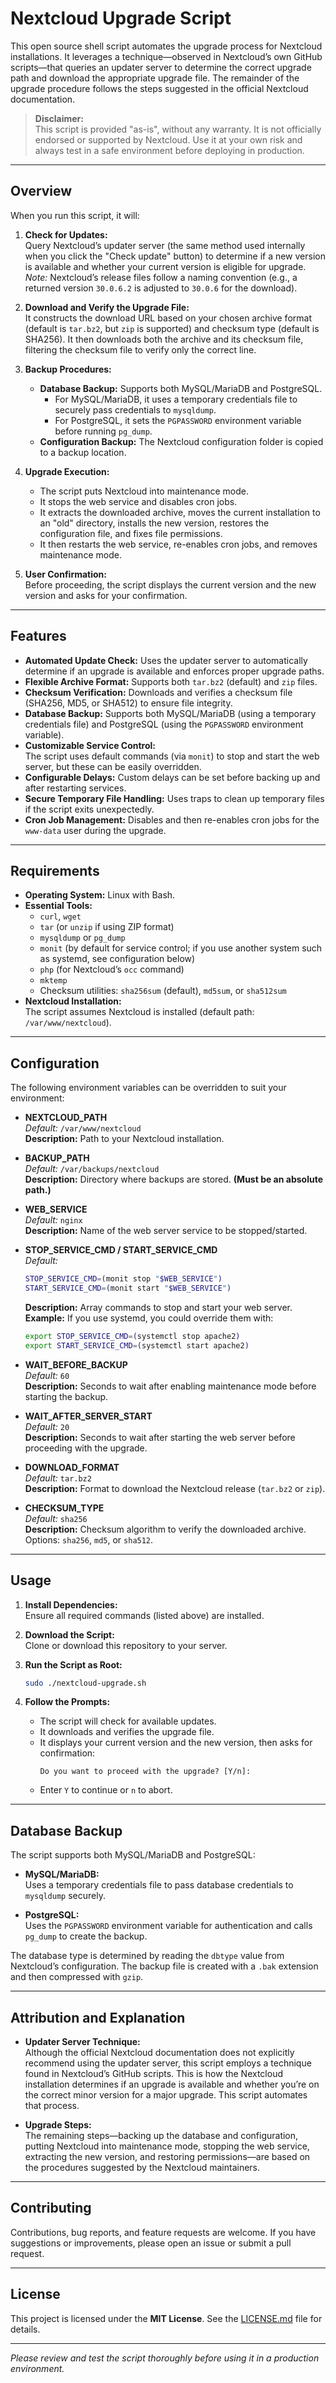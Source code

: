# Nextcloud Upgrade Script

This open source shell script automates the upgrade process for Nextcloud installations. It leverages a technique—observed in Nextcloud’s own GitHub scripts—that queries an updater server to determine the correct upgrade path and download the appropriate upgrade file. The remainder of the upgrade procedure follows the steps suggested in the official Nextcloud documentation.

> **Disclaimer:**  
> This script is provided "as-is", without any warranty. It is not officially endorsed or supported by Nextcloud. Use it at your own risk and always test in a safe environment before deploying in production.

---

## Overview

When you run this script, it will:

1. **Check for Updates:**  
   Query Nextcloud’s updater server (the same method used internally when you click the "Check update" button) to determine if a new version is available and whether your current version is eligible for upgrade.  
   *Note:* Nextcloud’s release files follow a naming convention (e.g., a returned version `30.0.6.2` is adjusted to `30.0.6` for the download).

2. **Download and Verify the Upgrade File:**  
   It constructs the download URL based on your chosen archive format (default is `tar.bz2`, but `zip` is supported) and checksum type (default is SHA256). It then downloads both the archive and its checksum file, filtering the checksum file to verify only the correct line.

3. **Backup Procedures:**  
   - **Database Backup:** Supports both MySQL/MariaDB and PostgreSQL.  
     - For MySQL/MariaDB, it uses a temporary credentials file to securely pass credentials to `mysqldump`.  
     - For PostgreSQL, it sets the `PGPASSWORD` environment variable before running `pg_dump`.
   - **Configuration Backup:** The Nextcloud configuration folder is copied to a backup location.

4. **Upgrade Execution:**  
   - The script puts Nextcloud into maintenance mode.
   - It stops the web service and disables cron jobs.
   - It extracts the downloaded archive, moves the current installation to an "old" directory, installs the new version, restores the configuration file, and fixes file permissions.
   - It then restarts the web service, re-enables cron jobs, and removes maintenance mode.
   
5. **User Confirmation:**  
   Before proceeding, the script displays the current version and the new version and asks for your confirmation.

---

## Features

- **Automated Update Check:** Uses the updater server to automatically determine if an upgrade is available and enforces proper upgrade paths.
- **Flexible Archive Format:** Supports both `tar.bz2` (default) and `zip` files.
- **Checksum Verification:** Downloads and verifies a checksum file (SHA256, MD5, or SHA512) to ensure file integrity.
- **Database Backup:** Supports both MySQL/MariaDB (using a temporary credentials file) and PostgreSQL (using the `PGPASSWORD` environment variable).
- **Customizable Service Control:**  
  The script uses default commands (via `monit`) to stop and start the web server, but these can be easily overridden.
- **Configurable Delays:** Custom delays can be set before backing up and after restarting services.
- **Secure Temporary File Handling:** Uses traps to clean up temporary files if the script exits unexpectedly.
- **Cron Job Management:** Disables and then re-enables cron jobs for the `www-data` user during the upgrade.

---

## Requirements

- **Operating System:** Linux with Bash.
- **Essential Tools:**  
  - `curl`, `wget`
  - `tar` (or `unzip` if using ZIP format)
  - `mysqldump` or `pg_dump`
  - `monit` (by default for service control; if you use another system such as systemd, see configuration below)
  - `php` (for Nextcloud’s `occ` command)
  - `mktemp`
  - Checksum utilities: `sha256sum` (default), `md5sum`, or `sha512sum`
- **Nextcloud Installation:**  
  The script assumes Nextcloud is installed (default path: `/var/www/nextcloud`).

---

## Configuration

The following environment variables can be overridden to suit your environment:

- **NEXTCLOUD_PATH**  
  _Default:_ `/var/www/nextcloud`  
  **Description:** Path to your Nextcloud installation.

- **BACKUP_PATH**  
  _Default:_ `/var/backups/nextcloud`  
  **Description:** Directory where backups are stored. **(Must be an absolute path.)**

- **WEB_SERVICE**  
  _Default:_ `nginx`  
  **Description:** Name of the web server service to be stopped/started.

- **STOP_SERVICE_CMD / START_SERVICE_CMD**  
  _Default:_  
  ```bash
  STOP_SERVICE_CMD=(monit stop "$WEB_SERVICE")
  START_SERVICE_CMD=(monit start "$WEB_SERVICE")
  ```  
  **Description:** Array commands to stop and start your web server.  
  **Example:** If you use systemd, you could override them with:  
  ```bash
  export STOP_SERVICE_CMD=(systemctl stop apache2)
  export START_SERVICE_CMD=(systemctl start apache2)
  ```

- **WAIT_BEFORE_BACKUP**  
  _Default:_ `60`  
  **Description:** Seconds to wait after enabling maintenance mode before starting the backup.

- **WAIT_AFTER_SERVER_START**  
  _Default:_ `20`  
  **Description:** Seconds to wait after starting the web server before proceeding with the upgrade.

- **DOWNLOAD_FORMAT**  
  _Default:_ `tar.bz2`  
  **Description:** Format to download the Nextcloud release (`tar.bz2` or `zip`).

- **CHECKSUM_TYPE**  
  _Default:_ `sha256`  
  **Description:** Checksum algorithm to verify the downloaded archive. Options: `sha256`, `md5`, or `sha512`.

---

## Usage

1. **Install Dependencies:**  
   Ensure all required commands (listed above) are installed.

2. **Download the Script:**  
   Clone or download this repository to your server.

3. **Run the Script as Root:**  
   ```bash
   sudo ./nextcloud-upgrade.sh
   ```

4. **Follow the Prompts:**  
   - The script will check for available updates.
   - It downloads and verifies the upgrade file.
   - It displays your current version and the new version, then asks for confirmation:
     ```
     Do you want to proceed with the upgrade? [Y/n]:
     ```
   - Enter `Y` to continue or `n` to abort.

---

## Database Backup

The script supports both MySQL/MariaDB and PostgreSQL:

- **MySQL/MariaDB:**  
  Uses a temporary credentials file to pass database credentials to `mysqldump` securely.  

- **PostgreSQL:**  
  Uses the `PGPASSWORD` environment variable for authentication and calls `pg_dump` to create the backup.

The database type is determined by reading the `dbtype` value from Nextcloud’s configuration. The backup file is created with a `.bak` extension and then compressed with `gzip`.

---

## Attribution and Explanation

- **Updater Server Technique:**  
  Although the official Nextcloud documentation does not explicitly recommend using the updater server, this script employs a technique found in Nextcloud’s GitHub scripts. This is how the Nextcloud installation determines if an upgrade is available and whether you’re on the correct minor version for a major upgrade. This script automates that process.

- **Upgrade Steps:**  
  The remaining steps—backing up the database and configuration, putting Nextcloud into maintenance mode, stopping the web service, extracting the new version, and restoring permissions—are based on the procedures suggested by the Nextcloud maintainers.

---

## Contributing

Contributions, bug reports, and feature requests are welcome. If you have suggestions or improvements, please open an issue or submit a pull request.

---

## License

This project is licensed under the **MIT License**. See the [LICENSE.md](LICENSE.md) file for details.

---

*Please review and test the script thoroughly before using it in a production environment.*
